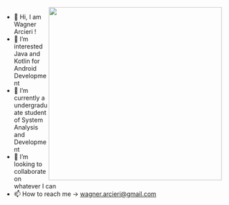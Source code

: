 <img src="https://github.com/wagarcdev/wagarcdev/blob/main/blob/android-developer.jpg?raw=true" min-width="400px" max-width="400px" width="400px" align="right" >

- 👋 Hi, I am Wagner Arcieri !
- 👀 I’m interested Java and Kotlin for Android Development
- 🌱 I’m currently a undergraduate student of System Analysis and Development
- 💞️ I’m looking to collaborate on whatever I can
- 📫 How to reach me -> wagner.arcieri@gmail.com

<!---
WagnerArcieri/WagnerArcieri is a ✨ special ✨ repository because its `README.md` (this file) appears on your GitHub profile.
You can click the Preview link to take a look at your changes.
--->
